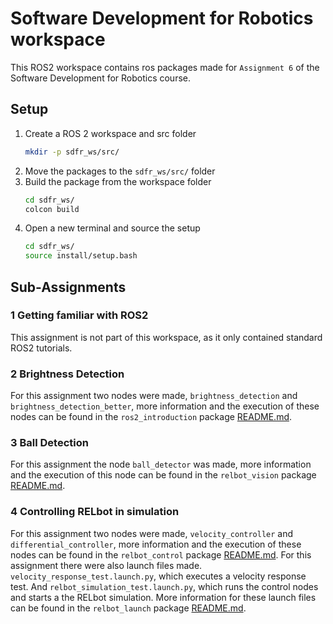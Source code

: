 # Software Development for Robotics workspace

This ROS2 workspace contains ros packages made for `Assignment 6` of the Software Development for Robotics course.

## Setup
1. Create a ROS 2 workspace and src folder
   ```bash
   mkdir -p sdfr_ws/src/
   ```
2. Move the packages to the `sdfr_ws/src/` folder
3. Build the package from the workspace folder
   ```bash
   cd sdfr_ws/
   colcon build
   ```
4. Open a new terminal and source the setup
   ```bash
   cd sdfr_ws/
   source install/setup.bash
   ```

## Sub-Assignments

### 1 Getting familiar with ROS2
This assignment is not part of this workspace, as it only contained standard ROS2 tutorials.

### 2 Brightness Detection
For this assignment two nodes were made, `brightness_detection` and `brightness_detection_better`, more information and the execution of these nodes can be found in the `ros2_introduction` package [README.md](src/ros2_introduction/README.md).

### 3 Ball Detection
For this assignment the node `ball_detector` was made, more information and the execution of this node can be found in the `relbot_vision` package [README.md](src/relbot_vision/README.md).

### 4 Controlling RELbot in simulation
For this assignment two nodes were made, `velocity_controller` and `differential_controller`, more information and the execution of these nodes can be found in the `relbot_control` package [README.md](src/relbot_control/README.md). For this assignment there were also launch files made. `velocity_response_test.launch.py`, which executes a velocity response test. And `relbot_simulation_test.launch.py`, which runs the control nodes and starts a the RELbot simulation. More information for these launch files can be found in the `relbot_launch` package [README.md](src/relbot_launch/README.md).
